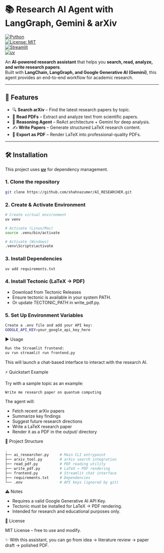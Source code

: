 # 📚 Research AI Agent with LangGraph, Gemini & arXiv

[![Python](https://img.shields.io/badge/python-3.10+-blue.svg)](https://www.python.org/)  
[![License: MIT](https://img.shields.io/badge/License-MIT-green.svg)](LICENSE)  
[![Streamlit](https://img.shields.io/badge/Streamlit-frontend-red)](https://streamlit.io/)  
[![uv](https://img.shields.io/badge/Package-uv-yellow)](https://github.com/astral-sh/uv) 

An **AI-powered research assistant** that helps you **search, read, analyze, and write research papers**.  
Built with **LangChain, LangGraph, and Google Generative AI (Gemini)**, this agent provides an end-to-end workflow for academic research.

---

## 🚀 Features

- 🔍 **Search arXiv** – Find the latest research papers by topic.  
- 📖 **Read PDFs** – Extract and analyze text from scientific papers.  
- 🧠 **Reasoning Agent** – ReAct architecture + Gemini for deep analysis.  
- ✍️ **Write Papers** – Generate structured LaTeX research content.  
- 📄 **Export as PDF** – Render LaTeX into professional-quality PDFs.  

---

## 🛠 Installation

This project uses **[uv](https://github.com/astral-sh/uv)** for dependency management.

### 1. Clone the repository
```bash
git clone https://github.com/shahnazumer/AI_RESEARCHER.git
```

### 2. Create & Activate Environment
```bash
# Create virtual environment
uv venv

# Activate (Linux/Mac)
source .venv/bin/activate  

# Activate (Windows)
.venv\Scripts\activate
```

### 3. Install Dependencies
```bash
uv add requirements.txt
```

### 4. Install Tectonic (LaTeX → PDF)

 - Download from Tectonic Releases
 - Ensure tectonic is available in your system PATH.
 - Or update TECTONIC_PATH in write_pdf.py.

### 5. Set Up Environment Variables
```bash
Create a .env file and add your API key:
GOOGLE_API_KEY=your_google_api_key_here
```

▶️ Usage
```bash
Run the Streamlit frontend:
uv run streamlit run frontend.py
```

This will launch a chat-based interface to interact with the research AI.

⚡ Quickstart Example

Try with a sample topic as an example:
```bash
Write me research paper on quantum computing
```
The agent will:
 - Fetch recent arXiv papers
 - Summarize key findings
 - Suggest future research directions
 - Write a LaTeX research paper
 - Render it as a PDF in the output/ directory

📂 Project Structure
```bash
.
├── ai_researcher.py     # Main CLI entrypoint
├── arxiv_tool.py        # arXiv search integration
├── read_pdf.py          # PDF reading utility
├── write_pdf.py         # LaTeX → PDF rendering
├── frontend.py          # Streamlit chat interface
├── requirements.txt     # Dependencies
└── .env                 # API keys (ignored by git)
```

⚠️ Notes

 - Requires a valid Google Generative AI API Key.
 - Tectonic must be installed for LaTeX → PDF rendering.
 - Intended for research and educational purposes only.

📜 License

MIT License – free to use and modify.

✨ With this assistant, you can go from idea → literature review → paper draft → polished PDF.
